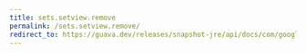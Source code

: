 ```yaml
---
title: sets.setview.remove
permalink: /sets.setview.remove/
redirect_to: https://guava.dev/releases/snapshot-jre/api/docs/com/google/common/collect/Sets.SetView.html#remove-java.lang.Object-
---
```


